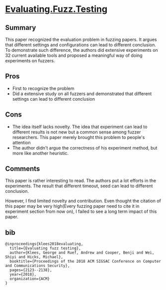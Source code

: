 # [Evaluating.Fuzz.Testing](https://www.cs.umd.edu/~mwh/papers/fuzzeval.pdf)

## Summary

This paper recognized the evaluation problem in fuzzing papers. 
It argues that different settings and configurations can lead to different conclusion. 
To demonstrate such difference, the authors did extensive experiments on 32 current available tools and proposed a meaningful way of doing experiments on fuzzers.

## Pros

- First to recognize the problem
- Did a extensive study on all fuzzers and demonstrated that different settings can lead to different conclusion

## Cons

- The idea itself lacks novelty. The idea that experiment can lead to different results is not new but a common sense among fuzzer researchers. This paper merely brought this problem to people's attention
- The author didn't argue the correctness of his experiment method, but more like another heuristic.

## Comments

This paper is rather interesting to read. 
The authors put a lot efforts in the experiments. 
The result that different timeout, seed can lead to different conclusion. 

However, I find limited novelty and contribution. 
Even thought the citation of this paper may be very high(Every fuzzing paper need to cite it in experiment section from now on), I failed to see a long term impact of this paper.

## bib
```
@inproceedings{klees2018evaluating,
  title={Evaluating fuzz testing},
  author={Klees, George and Ruef, Andrew and Cooper, Benji and Wei, Shiyi and Hicks, Michael},
  booktitle={Proceedings of the 2018 ACM SIGSAC Conference on Computer and Communications Security},
  pages={2123--2138},
  year={2018},
  organization={ACM}
}
```